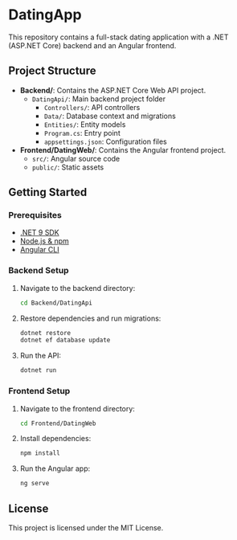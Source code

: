 # DatingApp

This repository contains a full-stack dating application with a .NET (ASP.NET Core) backend and an Angular frontend.

## Project Structure

- **Backend/**: Contains the ASP.NET Core Web API project.
  - `DatingApi/`: Main backend project folder
    - `Controllers/`: API controllers
    - `Data/`: Database context and migrations
    - `Entities/`: Entity models
    - `Program.cs`: Entry point
    - `appsettings.json`: Configuration files
- **Frontend/DatingWeb/**: Contains the Angular frontend project.
  - `src/`: Angular source code
  - `public/`: Static assets

## Getting Started

### Prerequisites
- [.NET 9 SDK](https://dotnet.microsoft.com/)
- [Node.js & npm](https://nodejs.org/)
- [Angular CLI](https://angular.io/cli)

### Backend Setup
1. Navigate to the backend directory:
   ```sh
   cd Backend/DatingApi
   ```
2. Restore dependencies and run migrations:
   ```sh
   dotnet restore
   dotnet ef database update
   ```
3. Run the API:
   ```sh
   dotnet run
   ```

### Frontend Setup
1. Navigate to the frontend directory:
   ```sh
   cd Frontend/DatingWeb
   ```
2. Install dependencies:
   ```sh
   npm install
   ```
3. Run the Angular app:
   ```sh
   ng serve
   ```

## License

This project is licensed under the MIT License.
